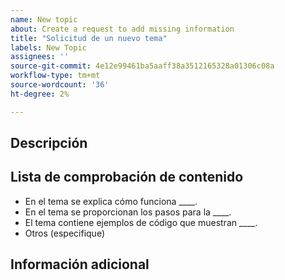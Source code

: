```yaml
---
name: New topic
about: Create a request to add missing information
title: "Solicitud de un nuevo tema"
labels: New Topic
assignees: ''
source-git-commit: 4e12e99461ba5aaff38a3512165328a01306c08a
workflow-type: tm+mt
source-wordcount: '36'
ht-degree: 2%

---
```



## Descripción

<!-- (REQUIRED) What topic is missing? -->

## Lista de comprobación de contenido

<!-- (REQUIRED) List specific information or details to include in this topic. -->

<!-- Use the following list as a starting point -->

- En el tema se explica cómo funciona ____.
- En el tema se proporcionan los pasos para la ____.
- El tema contiene ejemplos de código que muestran ____.
- Otros (especifique)

## Información adicional

<!-- (OPTIONAL) Any information you already know or other online resources that cover this topic -->

<!--
Thank you for taking the time to report this issue!
GitHub Issues in this repo should relate to the applicable codebase.

Before submitting this issue, make sure you are complying with our Code of Conduct:
https://github.com/AdobeDocs/commerce-operations.en/blob/main/code-of-conduct.md

Issues that do not comply with our Code of Conduct or do not contain enough information may be closed at the maintainers' discretion.

Feel free to remove this section before creating this issue.
-->
